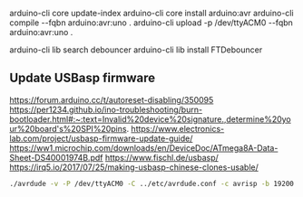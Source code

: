 
arduino-cli core update-index
arduino-cli core install arduino:avr
arduino-cli compile --fqbn arduino:avr:uno .
arduino-cli upload -p /dev/ttyACM0 --fqbn arduino:avr:uno .

arduino-cli lib search debouncer
arduino-cli lib install FTDebouncer


## Update USBasp firmware

https://forum.arduino.cc/t/autoreset-disabling/350095
https://per1234.github.io/ino-troubleshooting/burn-bootloader.html#:~:text=Invalid%20device%20signature.,determine%20your%20board's%20SPI%20pins.
https://www.electronics-lab.com/project/usbasp-firmware-update-guide/
https://ww1.microchip.com/downloads/en/DeviceDoc/ATmega8A-Data-Sheet-DS40001974B.pdf
https://www.fischl.de/usbasp/
https://irq5.io/2017/07/25/making-usbasp-chinese-clones-usable/

```bash
./avrdude -v -P /dev/ttyACM0 -C ../etc/avrdude.conf -c avrisp -b 19200 -pm8 -U flash:w:usbasp.atmega8.2011-05-28.hex:i
```
